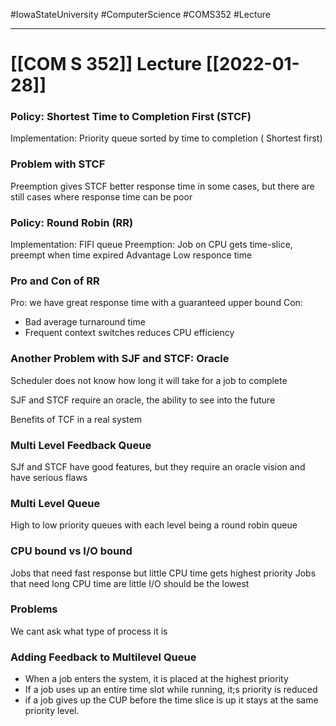 #IowaStateUniversity
#ComputerScience
#COMS352
#Lecture

---

# [[COM S 352]] Lecture [[2022-01-28]]


### Policy: Shortest Time to Completion First (STCF)

Implementation: Priority queue sorted by time to completion ( Shortest first)


### Problem with STCF

Preemption gives STCF better response time in some cases, but there are still cases where response time can be poor

### Policy: Round Robin (RR)

Implementation: FIFI queue
Preemption: Job on CPU gets time-slice, preempt when time expired 
Advantage Low responce time 

### Pro and Con of RR

Pro: we have great response time with a guaranteed upper bound 
Con:
- Bad average turnaround time 
- Frequent context switches reduces CPU efficiency 

### Another Problem with SJF and STCF: Oracle 

Scheduler does not know how long it will take for a job to complete 

SJF and STCF require an oracle, the ability to see into the future 

Benefits of TCF in a real system 


### Multi Level Feedback Queue 

SJf and STCF have good features, but they require an oracle vision and have serious flaws 

### Multi Level Queue 

High to low priority queues with each level being a round robin queue 



### CPU bound vs I/O bound 

Jobs that need fast response but little CPU time gets highest priority
Jobs that need long CPU time are little I/O should be the lowest 


### Problems 

We cant ask what type of process it is 

### Adding Feedback to Multilevel Queue 

- When a job enters the system, it is placed at the highest priority 
- If a job uses up an entire time slot while running, it;s priority is reduced 
- if a job gives up the CUP before the time slice is up it stays at the same priority level.



